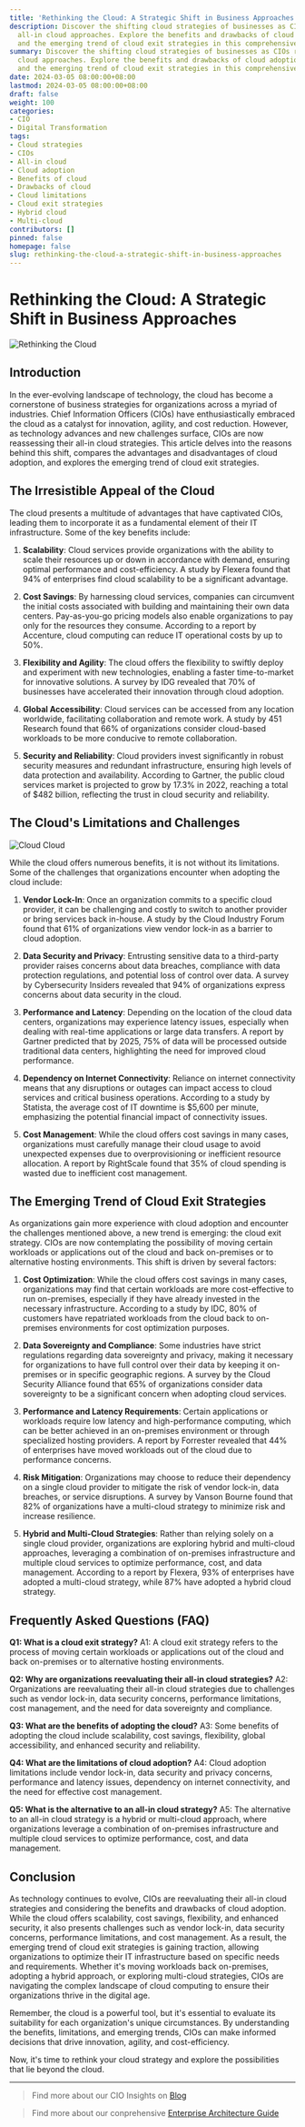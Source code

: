 ```yaml
---
title: 'Rethinking the Cloud: A Strategic Shift in Business Approaches'
description: Discover the shifting cloud strategies of businesses as CIOs reevaluate
  all-in cloud approaches. Explore the benefits and drawbacks of cloud adoption, limitations,
  and the emerging trend of cloud exit strategies in this comprehensive guide.
summary: Discover the shifting cloud strategies of businesses as CIOs reevaluate all-in
  cloud approaches. Explore the benefits and drawbacks of cloud adoption, limitations,
  and the emerging trend of cloud exit strategies in this comprehensive guide.
date: 2024-03-05 08:00:00+08:00
lastmod: 2024-03-05 08:00:00+08:00
draft: false
weight: 100
categories:
- CIO
- Digital Transformation
tags:
- Cloud strategies
- CIOs
- All-in cloud
- Cloud adoption
- Benefits of cloud
- Drawbacks of cloud
- Cloud limitations
- Cloud exit strategies
- Hybrid cloud
- Multi-cloud
contributors: []
pinned: false
homepage: false
slug: rethinking-the-cloud-a-strategic-shift-in-business-approaches
---
```



# Rethinking the Cloud: A Strategic Shift in Business Approaches

![Rethinking the Cloud](https://cdn.sa.net/2024/02/29/x9uI1cD7rhUFNYG.png)

## Introduction

In the ever-evolving landscape of technology, the cloud has become a cornerstone of business strategies for organizations across a myriad of industries. Chief Information Officers (CIOs) have enthusiastically embraced the cloud as a catalyst for innovation, agility, and cost reduction. However, as technology advances and new challenges surface, CIOs are now reassessing their all-in cloud strategies. This article delves into the reasons behind this shift, compares the advantages and disadvantages of cloud adoption, and explores the emerging trend of cloud exit strategies.

## The Irresistible Appeal of the Cloud

The cloud presents a multitude of advantages that have captivated CIOs, leading them to incorporate it as a fundamental element of their IT infrastructure. Some of the key benefits include:

1. **Scalability**: Cloud services provide organizations with the ability to scale their resources up or down in accordance with demand, ensuring optimal performance and cost-efficiency. A study by Flexera found that 94% of enterprises find cloud scalability to be a significant advantage.

2. **Cost Savings**: By harnessing cloud services, companies can circumvent the initial costs associated with building and maintaining their own data centers. Pay-as-you-go pricing models also enable organizations to pay only for the resources they consume. According to a report by Accenture, cloud computing can reduce IT operational costs by up to 50%.

3. **Flexibility and Agility**: The cloud offers the flexibility to swiftly deploy and experiment with new technologies, enabling a faster time-to-market for innovative solutions. A survey by IDG revealed that 70% of businesses have accelerated their innovation through cloud adoption.

4. **Global Accessibility**: Cloud services can be accessed from any location worldwide, facilitating collaboration and remote work. A study by 451 Research found that 66% of organizations consider cloud-based workloads to be more conducive to remote collaboration.

5. **Security and Reliability**: Cloud providers invest significantly in robust security measures and redundant infrastructure, ensuring high levels of data protection and availability. According to Gartner, the public cloud services market is projected to grow by 17.3% in 2022, reaching a total of $482 billion, reflecting the trust in cloud security and reliability.

## The Cloud's Limitations and Challenges

![Cloud Cloud](https://cdn.sa.net/2024/02/29/Fh7Y1MUIm35GkJt.png)

While the cloud offers numerous benefits, it is not without its limitations. Some of the challenges that organizations encounter when adopting the cloud include:

1. **Vendor Lock-In**: Once an organization commits to a specific cloud provider, it can be challenging and costly to switch to another provider or bring services back in-house. A study by the Cloud Industry Forum found that 61% of organizations view vendor lock-in as a barrier to cloud adoption.

2. **Data Security and Privacy**: Entrusting sensitive data to a third-party provider raises concerns about data breaches, compliance with data protection regulations, and potential loss of control over data. A survey by Cybersecurity Insiders revealed that 94% of organizations express concerns about data security in the cloud.

3. **Performance and Latency**: Depending on the location of the cloud data centers, organizations may experience latency issues, especially when dealing with real-time applications or large data transfers. A report by Gartner predicted that by 2025, 75% of data will be processed outside traditional data centers, highlighting the need for improved cloud performance.

4. **Dependency on Internet Connectivity**: Reliance on internet connectivity means that any disruptions or outages can impact access to cloud services and critical business operations. According to a study by Statista, the average cost of IT downtime is $5,600 per minute, emphasizing the potential financial impact of connectivity issues.

5. **Cost Management**: While the cloud offers cost savings in many cases, organizations must carefully manage their cloud usage to avoid unexpected expenses due to overprovisioning or inefficient resource allocation. A report by RightScale found that 35% of cloud spending is wasted due to inefficient cost management.

## The Emerging Trend of Cloud Exit Strategies

As organizations gain more experience with cloud adoption and encounter the challenges mentioned above, a new trend is emerging: the cloud exit strategy. CIOs are now contemplating the possibility of moving certain workloads or applications out of the cloud and back on-premises or to alternative hosting environments. This shift is driven by several factors:

1. **Cost Optimization**: While the cloud offers cost savings in many cases, organizations may find that certain workloads are more cost-effective to run on-premises, especially if they have already invested in the necessary infrastructure. According to a study by IDC, 80% of customers have repatriated workloads from the cloud back to on-premises environments for cost optimization purposes.

2. **Data Sovereignty and Compliance**: Some industries have strict regulations regarding data sovereignty and privacy, making it necessary for organizations to have full control over their data by keeping it on-premises or in specific geographic regions. A survey by the Cloud Security Alliance found that 65% of organizations consider data sovereignty to be a significant concern when adopting cloud services.

3. **Performance and Latency Requirements**: Certain applications or workloads require low latency and high-performance computing, which can be better achieved in an on-premises environment or through specialized hosting providers. A report by Forrester revealed that 44% of enterprises have moved workloads out of the cloud due to performance concerns.

4. **Risk Mitigation**: Organizations may choose to reduce their dependency on a single cloud provider to mitigate the risk of vendor lock-in, data breaches, or service disruptions. A survey by Vanson Bourne found that 82% of organizations have a multi-cloud strategy to minimize risk and increase resilience.

5. **Hybrid and Multi-Cloud Strategies**: Rather than relying solely on a single cloud provider, organizations are exploring hybrid and multi-cloud approaches, leveraging a combination of on-premises infrastructure and multiple cloud services to optimize performance, cost, and data management. According to a report by Flexera, 93% of enterprises have adopted a multi-cloud strategy, while 87% have adopted a hybrid cloud strategy.

## Frequently Asked Questions (FAQ)

**Q1: What is a cloud exit strategy?**
A1: A cloud exit strategy refers to the process of moving certain workloads or applications out of the cloud and back on-premises or to alternative hosting environments.

**Q2: Why are organizations reevaluating their all-in cloud strategies?**
A2: Organizations are reevaluating their all-in cloud strategies due to challenges such as vendor lock-in, data security concerns, performance limitations, cost management, and the need for data sovereignty and compliance.

**Q3: What are the benefits of adopting the cloud?**
A3: Some benefits of adopting the cloud include scalability, cost savings, flexibility, global accessibility, and enhanced security and reliability.

**Q4: What are the limitations of cloud adoption?**
A4: Cloud adoption limitations include vendor lock-in, data security and privacy concerns, performance and latency issues, dependency on internet connectivity, and the need for effective cost management.

**Q5: What is the alternative to an all-in cloud strategy?**
A5: The alternative to an all-in cloud strategy is a hybrid or multi-cloud approach, where organizations leverage a combination of on-premises infrastructure and multiple cloud services to optimize performance, cost, and data management.

## Conclusion

As technology continues to evolve, CIOs are reevaluating their all-in cloud strategies and considering the benefits and drawbacks of cloud adoption. While the cloud offers scalability, cost savings, flexibility, and enhanced security, it also presents challenges such as vendor lock-in, data security concerns, performance limitations, and cost management. As a result, the emerging trend of cloud exit strategies is gaining traction, allowing organizations to optimize their IT infrastructure based on specific needs and requirements. Whether it's moving workloads back on-premises, adopting a hybrid approach, or exploring multi-cloud strategies, CIOs are navigating the complex landscape of cloud computing to ensure their organizations thrive in the digital age.

Remember, the cloud is a powerful tool, but it's essential to evaluate its suitability for each organization's unique circumstances. By understanding the benefits, limitations, and emerging trends, CIOs can make informed decisions that drive innovation, agility, and cost-efficiency.

Now, it's time to rethink your cloud strategy and explore the possibilities that lie beyond the cloud.

---

> Find more about our CIO Insights on [Blog](/tags/cio/)

> Find more about our conprehensive [Enterprise Architecture Guide](/docs/ultimate-guides/chapter-1.1-introduction-of-enterprise-architecture/)